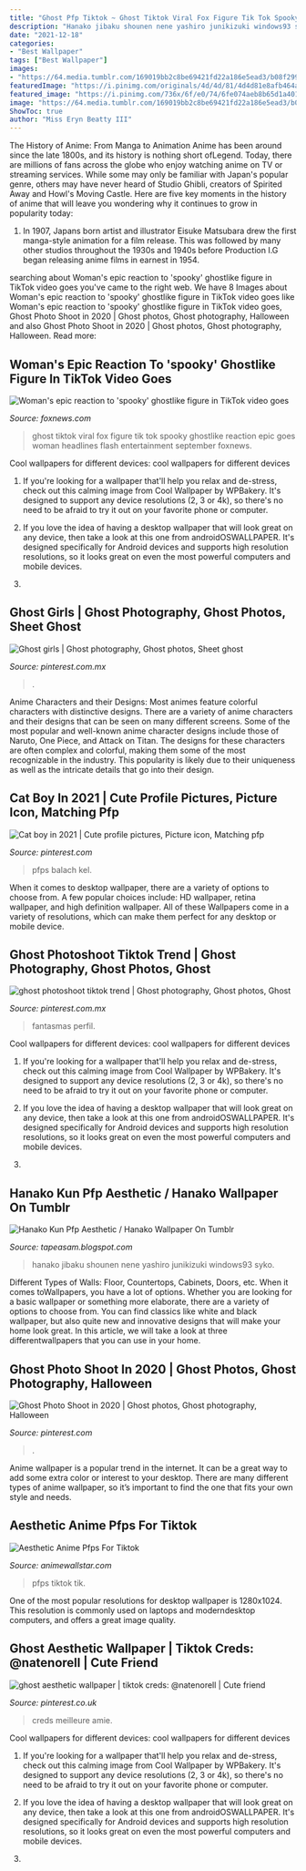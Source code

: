 ```yaml
---
title: "Ghost Pfp Tiktok ~ Ghost Tiktok Viral Fox Figure Tik Tok Spooky Ghostlike Reaction Epic Goes Woman Headlines Flash Entertainment September Foxnews"
description: "Hanako jibaku shounen nene yashiro junikizuki windows93 syko"
date: "2021-12-18"
categories:
- "Best Wallpaper"
tags: ["Best Wallpaper"]
images:
- "https://64.media.tumblr.com/169019bb2c8be69421fd22a186e5ead3/b08f2999a4933960-fd/s640x960/8a13fa99d813d9aa9620cf898f7ac5e83a416b21.jpg"
featuredImage: "https://i.pinimg.com/originals/4d/4d/81/4d4d81e8afb464a09d531a71945d6486.jpg"
featured_image: "https://i.pinimg.com/736x/6f/e0/74/6fe074aeb8b65d1a40144eb58a645ed8.jpg"
image: "https://64.media.tumblr.com/169019bb2c8be69421fd22a186e5ead3/b08f2999a4933960-fd/s640x960/8a13fa99d813d9aa9620cf898f7ac5e83a416b21.jpg"
ShowToc: true
author: "Miss Eryn Beatty III"
---
```



The History of Anime: From Manga to Animation
Anime has been around since the late 1800s, and its history is nothing short ofLegend. Today, there are millions of fans across the globe who enjoy watching anime on TV or streaming services. While some may only be familiar with Japan's popular genre, others may have never heard of Studio Ghibli, creators of Spirited Away and Howl's Moving Castle. Here are five key moments in the history of anime that will leave you wondering why it continues to grow in popularity today:
1) In 1907, Japans born artist and illustrator Eisuke Matsubara drew the first manga-style animation for a film release. This was followed by many other studios throughout the 1930s and 1940s before Production I.G began releasing anime films in earnest in 1954.

	

		
searching about Woman&#039;s epic reaction to &#039;spooky&#039; ghostlike figure in TikTok video goes you've came to the right web. We have 8 Images about Woman&#039;s epic reaction to &#039;spooky&#039; ghostlike figure in TikTok video goes like Woman&#039;s epic reaction to &#039;spooky&#039; ghostlike figure in TikTok video goes, Ghost Photo Shoot in 2020 | Ghost photos, Ghost photography, Halloween and also Ghost Photo Shoot in 2020 | Ghost photos, Ghost photography, Halloween. Read more:
		
    
## Woman&#039;s Epic Reaction To &#039;spooky&#039; Ghostlike Figure In TikTok Video Goes

<img loading=lazy src="https://a57.foxnews.com/static.foxnews.com/foxnews.com/content/uploads/2020/09/931/524/Tik-Tok-Ghost.jpg?ve=1&amp;tl=1" onerror="this.onerror=null;this.src='https://tse2.mm.bing.net/th?id=OIP.PlNDVBqDlrhSuyDoNCPBsAHaEK&amp;pid=15.1';" alt="Woman&#039;s epic reaction to &#039;spooky&#039; ghostlike figure in TikTok video goes">

_Source: foxnews.com_

>ghost tiktok viral fox figure tik tok spooky ghostlike reaction epic goes woman headlines flash entertainment september foxnews. 

	

Cool wallpapers for different devices:
cool wallpapers for different devices 

1. If you're looking for a wallpaper that'll help you relax and de-stress, check out this calming image from Cool Wallpaper by WPBakery. It's designed to support any device resolutions (2, 3 or 4k), so there's no need to be afraid to try it out on your favorite phone or computer.

2. If you love the idea of having a desktop wallpaper that will look great on any device, then take a look at this one from androidOSWALLPAPER. It's designed specifically for Android devices and supports high resolution resolutions, so it looks great on even the most powerful computers and mobile devices.

3.

    
## Ghost Girls | Ghost Photography, Ghost Photos, Sheet Ghost

<img loading=lazy src="https://i.pinimg.com/736x/6f/e0/74/6fe074aeb8b65d1a40144eb58a645ed8.jpg" onerror="this.onerror=null;this.src='https://tse2.mm.bing.net/th?id=OIP.ngg2mGQfKBVlkHBEAiVdkgHaH8&amp;pid=15.1';" alt="Ghost girls | Ghost photography, Ghost photos, Sheet ghost">

_Source: pinterest.com.mx_

>. 

	

Anime Characters and their Designs: Most animes feature colorful characters with distinctive designs.
There are a variety of anime characters and their designs that can be seen on many different screens. Some of the most popular and well-known anime character designs include those of Naruto, One Piece, and Attack on Titan. The designs for these characters are often complex and colorful, making them some of the most recognizable in the industry. This popularity is likely due to their uniqueness as well as the intricate details that go into their design.

    
## Cat Boy In 2021 | Cute Profile Pictures, Picture Icon, Matching Pfp

<img loading=lazy src="https://i.pinimg.com/originals/ec/90/88/ec90885938915c2f1f880d1ad3bdb821.jpg" onerror="this.onerror=null;this.src='https://tse2.mm.bing.net/th?id=OIP.t8gitSDHJCo1Qr8IDGiVYgHaHU&amp;pid=15.1';" alt="Cat boy in 2021 | Cute profile pictures, Picture icon, Matching pfp">

_Source: pinterest.com_

>pfps balach kel. 

	

When it comes to desktop wallpaper, there are a variety of options to choose from. A few popular choices include: HD wallpaper, retina wallpaper, and high definition wallpaper. All of these Wallpapers come in a variety of resolutions, which can make them perfect for any desktop or mobile device. 

    
## Ghost Photoshoot Tiktok Trend | Ghost Photography, Ghost Photos, Ghost

<img loading=lazy src="https://i.pinimg.com/originals/39/c3/ff/39c3ff3a865763788a87776355852ad6.jpg" onerror="this.onerror=null;this.src='https://tse4.mm.bing.net/th?id=OIP.43LrjAQjKCgz7CJXhnH6nQHaJ3&amp;pid=15.1';" alt="ghost photoshoot tiktok trend | Ghost photography, Ghost photos, Ghost">

_Source: pinterest.com.mx_

>fantasmas perfil. 

	

Cool wallpapers for different devices:
cool wallpapers for different devices 

1. If you're looking for a wallpaper that'll help you relax and de-stress, check out this calming image from Cool Wallpaper by WPBakery. It's designed to support any device resolutions (2, 3 or 4k), so there's no need to be afraid to try it out on your favorite phone or computer.

2. If you love the idea of having a desktop wallpaper that will look great on any device, then take a look at this one from androidOSWALLPAPER. It's designed specifically for Android devices and supports high resolution resolutions, so it looks great on even the most powerful computers and mobile devices.

3.

    
## Hanako Kun Pfp Aesthetic / Hanako Wallpaper On Tumblr

<img loading=lazy src="https://64.media.tumblr.com/169019bb2c8be69421fd22a186e5ead3/b08f2999a4933960-fd/s640x960/8a13fa99d813d9aa9620cf898f7ac5e83a416b21.jpg" onerror="this.onerror=null;this.src='https://tse2.mm.bing.net/th?id=OIP.3XJLcJagg0ko2bJ98oU_MAHaHa&amp;pid=15.1';" alt="Hanako Kun Pfp Aesthetic / Hanako Wallpaper On Tumblr">

_Source: tapeasam.blogspot.com_

>hanako jibaku shounen nene yashiro junikizuki windows93 syko. 

	

Different Types of Walls: Floor, Countertops, Cabinets, Doors, etc.
When it comes toWallpapers, you have a lot of options. Whether you are looking for a basic wallpaper or something more elaborate, there are a variety of options to choose from. You can find classics like white and black wallpaper, but also quite new and innovative designs that will make your home look great. In this article, we will take a look at three differentwallpapers that you can use in your home.

    
## Ghost Photo Shoot In 2020 | Ghost Photos, Ghost Photography, Halloween

<img loading=lazy src="https://i.pinimg.com/736x/f6/38/4a/f6384a53cced56aa59f0d2344f1cadce.jpg" onerror="this.onerror=null;this.src='https://tse4.mm.bing.net/th?id=OIP.UI70O2S6or9mFYRwKAj2CQHaIR&amp;pid=15.1';" alt="Ghost Photo Shoot in 2020 | Ghost photos, Ghost photography, Halloween">

_Source: pinterest.com_

>. 

	

Anime wallpaper is a popular trend in the internet. It can be a great way to add some extra color or interest to your desktop. There are many different types of anime wallpaper, so it’s important to find the one that fits your own style and needs.

    
## Aesthetic Anime Pfps For Tiktok

<img loading=lazy src="https://i.pinimg.com/originals/4d/4d/81/4d4d81e8afb464a09d531a71945d6486.jpg" onerror="this.onerror=null;this.src='https://tse1.mm.bing.net/th?id=OIP.gw8eEsFyFrkRgMy3TAbTuAHaHa&amp;pid=15.1';" alt="Aesthetic Anime Pfps For Tiktok">

_Source: animewallstar.com_

>pfps tiktok tik. 

	

One of the most popular resolutions for desktop wallpaper is 1280x1024. This resolution is commonly used on laptops and moderndesktop computers, and offers a great image quality.

    
## Ghost Aesthetic Wallpaper | Tiktok Creds: @natenorell | Cute Friend

<img loading=lazy src="https://i.pinimg.com/originals/5b/0e/c7/5b0ec703c0e5afbc2f9e6661b275ec11.jpg" onerror="this.onerror=null;this.src='https://tse4.mm.bing.net/th?id=OIP.XIeboVtGFlDHNcN7lbiJbwHaJ4&amp;pid=15.1';" alt="ghost aesthetic wallpaper | tiktok creds: @natenorell | Cute friend">

_Source: pinterest.co.uk_

>creds meilleure amie. 

	

Cool wallpapers for different devices:
cool wallpapers for different devices 

1. If you're looking for a wallpaper that'll help you relax and de-stress, check out this calming image from Cool Wallpaper by WPBakery. It's designed to support any device resolutions (2, 3 or 4k), so there's no need to be afraid to try it out on your favorite phone or computer.

2. If you love the idea of having a desktop wallpaper that will look great on any device, then take a look at this one from androidOSWALLPAPER. It's designed specifically for Android devices and supports high resolution resolutions, so it looks great on even the most powerful computers and mobile devices.

3.

